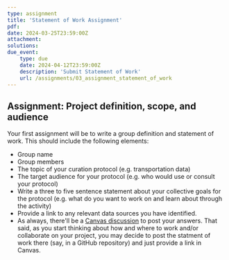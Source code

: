 ```yaml
---
type: assignment
title: 'Statement of Work Assignment'
pdf:
date: 2024-03-25T23:59:00Z
attachment:
solutions:
due_event:
    type: due
    date: 2024-04-12T23:59:00Z
    description: 'Submit Statement of Work'
    url: /assignments/03_assignment_statement_of_work
---
```

## Assignment: Project definition, scope, and audience
Your first assignment will be to write a group definition and statement of work. This should include the following elements:

- Group name
- Group members
- The topic of your curation protocol (e.g. transportation data)
- The target audience for your protocol (e.g. who would use or consult your protocol)
- Write a three to five sentence statement about your collective goals for the protocol (e.g. what do you want to work on and learn about through the activity)
- Provide a link to any relevant data sources you have identified.
- As always, there'll be a [Canvas discussion](https://canvas.uw.edu/courses/1724350/discussion_topics/8861700) to post your answers. That said, as you start thinking about how and where to work and/or collaborate on your project, you may decide to post the statment of work there (say, in a GitHub repository) and just provide a link in Canvas.